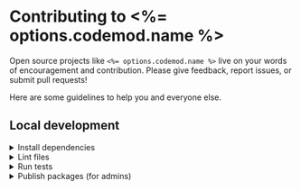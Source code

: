 # Contributing to <%= options.codemod.name %>

Open source projects like `<%= options.codemod.name %>` live on your words of encouragement and contribution. Please give feedback, report issues, or submit pull requests!

Here are some guidelines to help you and everyone else.


## Local development

<details>
<summary>Install dependencies</summary>

1. Fork and clone this repo.

    ```sh
    git clone git@github.com:<your GitHub handle>/<%= options.codemod.name %>.git
    ```

1. Change directory.

    ```sh
    cd <%= options.codemod.name %>
    ```

1. Use [`pnpm`](https://pnpm.io/installation) to install dependencies.

    ```sh
    pnpm install
    ```

</details>


<details>
<summary>Lint files</summary>

1. When you write code, please check that it meets the linting rules.

    ```sh
    pnpm lint
    ```

1. You can run `lint:fix` to automatically fix linting errors.

    ```sh
    pnpm lint:fix
    ```

</details>


<details>
<summary>Run tests</summary>

1. When you write code, please check that all tests continue to pass.

    ```sh
    pnpm test
    ```

</details>


<details>

<summary>Publish packages (for admins)</summary>

1. Generate a [personal access token](https://github.com/settings/tokens/) in GitHub, with default values for scopes (none selected).

1. Run the `changelog` script. This generates a text that you can add to `CHANGELOG.md`.

    ```sh
    GITHUB_AUTH=<YOUR_PERSONAL_ACCESS_TOKEN> pnpm changelog
    ```

1. The package follows [semantic versioning](https://semver.org/). Update the version in `package.json` accordingly.

1. Create a tag and provide release notes. The tag name should match the package version.

1. Publish the package.

    ```sh
    pnpm publish
    ```

</details>
